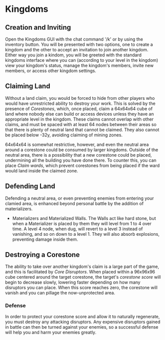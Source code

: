 # Kingdoms

## Creation and Inviting

Open the Kingdoms GUI with the chat command '/k' or by using the inventory button. You will be presented with two options, one to create a kingdom and the other to accept an invitation to join another kingdom.
Either way you join a kindom, you will be greeted with the standard kingdoms interface where you can (according to your level in the kingdom) view your kingdom's status, manage the kingdom's members, invite new members, or access other kingdom settings.

## Claiming Land

Without a land claim, you would be forced to hide from other players who would have unrestricted ability to destroy your work. This is solved by the presence of *Corestones*, which, once placed, claim a 64x64x64 cube of land where nobody else can build or access devices unless they have an appropriate level in the kingdom.
These claims cannot overlap with other claims, and must be spaced with at least 64 nodes between their areas so that there is plenty of neutral land that cannot be claimed. They also cannot be placed below -32y, avoiding claiming of mining zones.

64x64x64 is somewhat restrictive, however, and even the neutral area around a corestone could be consumed by larger kingdoms. Outside of the neutral area, there is a possibility that a new corestone could be placed, undermining all the building you have done there. To counter this, you can place *Claim wards*, which prevent corestones from being placed if the ward would land inside the claimed zone.

## Defending Land

Defending a neutral area, or even preventing enemies from entering your clamied area, is enhanced beyond personal battle by the addition of materializers.

* Materializers and Materialized Walls. The Walls act like hard stone, but when a Materializer is placed by them they will level from 1 to 4 over time. A level 4 node, when dug, will revert to a level 3 instead of vanishing, and so on down to a level 1. They will also absorb explosions, preventing damage inside them.

## Destroying a Corestone

The ability to take over another kingdom's claim is a large part of the game, and this is facilitated by *Core Disruptors*. When placed within a 96x96x96 cube centered around the target corestone, the target's *corestone score* will begin to decrease slowly, lowering faster depending on how many disruptors you can place. When this score reaches zero, the corestone will vanish and you can pillage the now-unprotected area.

### Defense

In order to protect your corestone score and allow it to naturally regenerate, you must destroy any attacking disruptors. Any expensive disruptors gained in battle can then be turned against your enemies, so a successful defense will help you and harm your enemies greatly.
